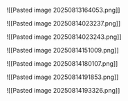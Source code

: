 
![[Pasted image 20250813164053.png]]

![[Pasted image 20250814023237.png]]

![[Pasted image 20250814023243.png]]

![[Pasted image 20250814151009.png]]

![[Pasted image 20250814180107.png]]

![[Pasted image 20250814191853.png]]

![[Pasted image 20250814193326.png]]